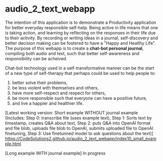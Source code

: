 # audio_2_text_webapp

The intention of this application is to demonstrate a Productivity application for better everyday responsible self-help. Being active in life means that one is taking action, and learning by reflecting on the responses in their life due to their activity. By recording or writing ideas in a journal, self-discovery and better decision making can be fostered to have a "Happy and Healthy Life". The purpose of this webapp is to create a **chat-bot personal journal**, compiling both audio and text, such that better self-awareness and responsibility can be acheived. 

Chat-bot technology used in a self-transformative manner can be the start of a new type of self-therapy that perhaps could be used to help people to:
1. better solve their problems,
2. be less violent with themselves and others,
3. have more self-respect and respect for others,
4. be more responsible such that everyone can have a positive future,
5. and live a happier and healthier life.


[Latest working version: Short example WITHOUT journal example (Includes: Step 0: transcribe file (uses example text), Step 1: Sorts text by timestamp, creates Q&A about text, Step 2: puts Q&A into OpenAI format and file blob, uploads file blob to OpenAI, submits uploaded file to OpenAI finetuning, Step 3: Use finetunned model to ask questions about the text)] https://CodeSolutions2.github.io/audio_2_text_webapp/index10_small_example.html


[Long example WITH journal example] In progress
